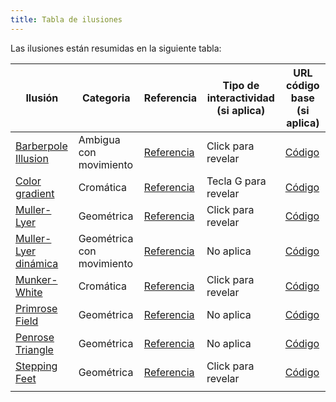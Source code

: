 ```yaml
---
title: Tabla de ilusiones
---
```

Las ilusiones están resumidas en la siguiente tabla:

| Ilusión | Categoria | Referencia | Tipo de interactividad (si aplica) | URL código base (si aplica) |
|---------|-----------|------------|------------------------------------|-----------------------------|
|[Barberpole Illusion](https://visual-2020-2.github.io/illusions/barberpole.html)|Ambigua con movimiento|[Referencia](https://en.wikipedia.org/wiki/Barberpole_illusion)|Click para revelar|[Código](https://github.com/VISUAL-2020-2/visual-2020-2.github.io/blob/master/_illusions/barberpole.js)|
|[Color gradient](https://visual-2020-2.github.io/illusions/colorgradient.html)|Cromática|[Referencia](https://en.wikipedia.org/wiki/Optical_illusion)|Tecla G para revelar|[Código](https://github.com/VISUAL-2020-2/visual-2020-2.github.io/blob/master/_illusions/colorgradient.js)|
|[Muller-Lyer](https://visual-2020-2.github.io/illusions/muller.html)|Geométrica|[Referencia](https://en.wikipedia.org/wiki/Müller-Lyer_illusion)|Click para revelar|[Código](https://github.com/VISUAL-2020-2/visual-2020-2.github.io/blob/master/_illusions/muller.js)|
|[Muller-Lyer dinámica](https://visual-2020-2.github.io/illusions/muller2.html)|Geométrica con movimiento|[Referencia](https://en.wikipedia.org/wiki/Müller-Lyer_illusion)|No aplica|[Código](https://github.com/VISUAL-2020-2/visual-2020-2.github.io/blob/master/_illusions/muller2.js)|
|[Munker-White](https://visual-2020-2.github.io/illusions/munkerwhite.html)|Cromática|[Referencia](https://en.wikipedia.org/wiki/White%27s_illusion)|Click para revelar|[Código](https://github.com/VISUAL-2020-2/visual-2020-2.github.io/blob/master/_illusions/munker.js)|
|[Primrose Field](https://visual-2020-2.github.io/illusions/primrose.html)|Geométrica|[Referencia](https://blogs.brown.edu/sarahabdellahneuroscience/2016/08/24/primroses-field-optical-illusion/)|No aplica|[Código](https://github.com/VISUAL-2020-2/visual-2020-2.github.io/blob/master/_illusions/primrose.js)|
|[Penrose Triangle](https://visual-2020-2.github.io/illusions/primrose.html)|Geométrica|[Referencia](https://en.wikipedia.org/wiki/Penrose_triangle)|No aplica|[Código](https://github.com/VISUAL-2020-2/visual-2020-2.github.io/blob/master/_illusions/penroseTriangle.js)|
|[Stepping Feet](https://visual-2020-2.github.io/illusions/penroseTriangle.html)|Geométrica|[Referencia](https://en.wikipedia.org/wiki/Stepping_feet_illusion)|Click para revelar|[Código](https://github.com/VISUAL-2020-2/visual-2020-2.github.io/blob/master/_illusions/steppingFeet.js)|
|         |           |            |                                    |                             |

<!-- Sketch file location, (pending organization) -->
<script src="illusion.js"></script>
<!-- Necessary element to position p5 canvas -->
<div id="sketch-div"></div>

